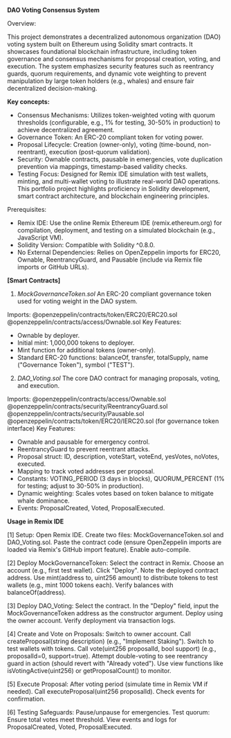 **DAO Voting Consensus System**

Overview: 

This project demonstrates a decentralized autonomous organization (DAO) voting system built on Ethereum using Solidity smart contracts. It showcases foundational blockchain infrastructure, including token governance and consensus mechanisms for proposal creation, voting, and execution. The system emphasizes security features such as reentrancy guards, quorum requirements, and dynamic vote weighting to prevent manipulation by large token holders (e.g., whales) and ensure fair decentralized decision-making.

**Key concepts:**
 + Consensus Mechanisms: Utilizes token-weighted voting with quorum thresholds (configurable, e.g., 1% for testing, 30-50% in production) to achieve decentralized agreement.
 + Governance Token: An ERC-20 compliant token for voting power.
 + Proposal Lifecycle: Creation (owner-only), voting (time-bound, non-reentrant), execution (post-quorum validation).
 + Security: Ownable contracts, pausable in emergencies, vote duplication prevention via mappings, timestamp-based validity checks.
 + Testing Focus: Designed for Remix IDE simulation with test wallets, minting, and multi-wallet voting to illustrate real-world DAO operations.
This portfolio project highlights proficiency in Solidity development, smart contract architecture, and blockchain engineering principles.

Prerequisites:
 + Remix IDE: Use the online Remix Ethereum IDE (remix.ethereum.org) for compilation, deployment, and testing on a simulated blockchain (e.g., JavaScript VM).
 + Solidity Version: Compatible with Solidity ^0.8.0.
 + No External Dependencies: Relies on OpenZeppelin imports for ERC20, Ownable, ReentrancyGuard, and Pausable (include via Remix file imports or GitHub URLs).

**[Smart Contracts]**
1. _MockGovernanceToken.sol_
   An ERC-20 compliant governance token used for voting weight in the DAO system.

Imports:
@openzeppelin/contracts/token/ERC20/ERC20.sol
@openzeppelin/contracts/access/Ownable.sol
Key Features:
 + Ownable by deployer.
 + Initial mint: 1,000,000 tokens to deployer.
 + Mint function for additional tokens (owner-only).
 + Standard ERC-20 functions: balanceOf, transfer, totalSupply, name ("Governance Token"), symbol ("TEST").

2. _DAO_Voting.sol_
   The core DAO contract for managing proposals, voting, and execution.

Imports:
@openzeppelin/contracts/access/Ownable.sol
@openzeppelin/contracts/security/ReentrancyGuard.sol
@openzeppelin/contracts/security/Pausable.sol
@openzeppelin/contracts/token/ERC20/IERC20.sol (for governance token interface)
Key Features:
 + Ownable and pausable for emergency control.
 + ReentrancyGuard to prevent reentrant attacks.
 + Proposal struct: ID, description, voteStart, voteEnd, yesVotes, noVotes, executed.
 + Mapping to track voted addresses per proposal.
 + Constants: VOTING_PERIOD (3 days in blocks), QUORUM_PERCENT (1% for testing; adjust to 30-50% in production).
 + Dynamic weighting: Scales votes based on token balance to mitigate whale dominance.
 + Events: ProposalCreated, Voted, ProposalExecuted.


**Usage in Remix IDE**


[1] Setup:
Open Remix IDE.
Create two files: MockGovernanceToken.sol and DAO_Voting.sol.
Paste the contract code (ensure OpenZeppelin imports are loaded via Remix's GitHub import feature).
Enable auto-compile.

[2] Deploy MockGovernanceToken:
Select the contract in Remix.
Choose an account (e.g., first test wallet).
Click "Deploy".
Note the deployed contract address.
Use mint(address to, uint256 amount) to distribute tokens to test wallets (e.g., mint 1000 tokens each).
Verify balances with balanceOf(address).

[3] Deploy DAO_Voting:
Select the contract.
In the "Deploy" field, input the MockGovernanceToken address as the constructor argument.
Deploy using the owner account.
Verify deployment via transaction logs.

[4] Create and Vote on Proposals:
Switch to owner account.
Call createProposal(string description) (e.g., "Implement Staking").
Switch to test wallets with tokens.
Call vote(uint256 proposalId, bool support) (e.g., proposalId=0, support=true).
Attempt double-voting to see reentrancy guard in action (should revert with "Already voted").
Use view functions like isVotingActive(uint256) or getProposalCount() to monitor.

[5] Execute Proposal:
After voting period (simulate time in Remix VM if needed).
Call executeProposal(uint256 proposalId).
Check events for confirmation.

[6] Testing Safeguards:
Pause/unpause for emergencies.
Test quorum: Ensure total votes meet threshold.
View events and logs for ProposalCreated, Voted, ProposalExecuted.

